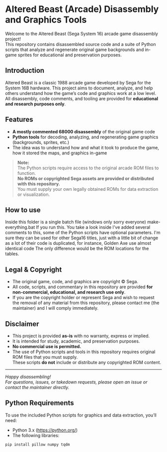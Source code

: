 # Altered Beast (Arcade) Disassembly and Graphics Tools

Welcome to the Altered Beast (Sega System 16) arcade game disassembly project!  
This repository contains disassembled source code and a suite of Python scripts that analyze and regenerate original game backgrounds and in-game sprites for educational and preservation purposes.

## Introduction

Altered Beast is a classic 1988 arcade game developed by Sega for the System 16B hardware. This project aims to document, analyze, and help others understand how the game’s code and graphics work at a low level.  
All disassembly, code comments, and tooling are provided for **educational and research purposes only**.

## Features

- **A mostly commented 68000 disassembly** of the original game code
- **Python tools** for decoding, analyzing, and regenerating game graphics (backgrounds, sprites, etc.)
- The idea was to understand how and what it took to produce the game, how it stored the maps, and graphics in-game
> **Note:**  
> The Python scripts require access to the original arcade ROM files to function.  
> **No ROMs or copyrighted Sega assets are provided or distributed with this repository.**  
> You must supply your own legally obtained ROMs for data extraction or visualization.

## How to use

Inside this folder is a single batch file (windows only sorry everyone)
make-everything.bat If you run this.
You take a look inside I've added several comments to this, some of the Python scripts have optional parameters.
I'm sure they can be used for other Sega16 titles, just with a little bit of change as a lot of their code is duplicated, for instance, Golden Axe use almost identical code
The only difference would be the ROM locations for the tables.

## Legal & Copyright

- The original game, code, and graphics are copyright © Sega.
- All code, scripts, and commentary in this repository are provided **for non-commercial, educational, and research use only**.
- If you are the copyright holder or represent Sega and wish to request the removal of any material from this repository, please contact me (the maintainer) and I will comply immediately.

## Disclaimer

- This project is provided **as-is** with no warranty, express or implied.
- It is intended for study, academic, and preservation purposes.
- **No commercial use is permitted.**
- The use of Python scripts and tools in this repository requires original ROM files that you must supply.  
  These scripts **do not** include or distribute any copyrighted ROM content.

---

*Happy disassembling!  
For questions, issues, or takedown requests, please open an issue or contact the maintainer directly.*

## Python Requirements

To use the included Python scripts for graphics and data extraction, you’ll need:

- Python 3.x (https://python.org/)
- The following libraries:

```sh
pip install pillow numpy tqdm



